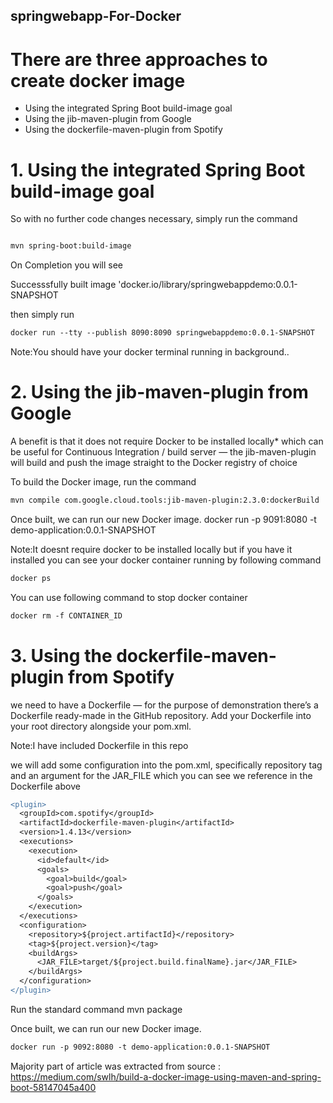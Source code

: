 ## springwebapp-For-Docker
# There are three approaches to create docker image

* Using the integrated Spring Boot build-image goal
* Using the jib-maven-plugin from Google
* Using the dockerfile-maven-plugin from Spotify

# 1. Using the integrated Spring Boot build-image goal

So with no further code changes necessary, simply run the command

```diff

mvn spring-boot:build-image

```

On Completion you will see

Successsfully built image 'docker.io/library/springwebappdemo:0.0.1-SNAPSHOT

then simply run

```diff
docker run --tty --publish 8090:8090 springwebappdemo:0.0.1-SNAPSHOT

```
Note:You should have your docker terminal running in background..


# 2. Using the jib-maven-plugin from Google

A benefit is that it does not require Docker to be installed locally* which can be useful for Continuous Integration / build server — the jib-maven-plugin will build and push the image straight to the Docker registry of choice

To build the Docker image, run the command

```diff
mvn compile com.google.cloud.tools:jib-maven-plugin:2.3.0:dockerBuild

```
Once built, we can run our new Docker image. docker run -p 9091:8080 -t demo-application:0.0.1-SNAPSHOT

Note:It doesnt require docker to be installed locally but if you have it installed you can see your docker container running by following command


```diff
docker ps
```
You can use following command to stop docker container


```diff
docker rm -f CONTAINER_ID
```

# 3. Using the dockerfile-maven-plugin from Spotify

we need to have a Dockerfile — for the purpose of demonstration there’s a Dockerfile ready-made in the GitHub repository. Add your Dockerfile into your root directory alongside your pom.xml.

Note:I have included Dockerfile in this repo

we will add some configuration into the pom.xml, specifically repository tag and an argument for the JAR_FILE which you can see we reference in the Dockerfile above


```diff
<plugin>
  <groupId>com.spotify</groupId>
  <artifactId>dockerfile-maven-plugin</artifactId>
  <version>1.4.13</version>
  <executions>
    <execution>
      <id>default</id>
      <goals>
        <goal>build</goal>
        <goal>push</goal>
      </goals>
    </execution>
  </executions>
  <configuration>
    <repository>${project.artifactId}</repository>
    <tag>${project.version}</tag>
    <buildArgs>
      <JAR_FILE>target/${project.build.finalName}.jar</JAR_FILE>
    </buildArgs>
  </configuration>
</plugin>
```

Run the standard command mvn package

Once built, we can run our new Docker image.
```diff
docker run -p 9092:8080 -t demo-application:0.0.1-SNAPSHOT
```

Majority part of article was extracted from source : https://medium.com/swlh/build-a-docker-image-using-maven-and-spring-boot-58147045a400 
